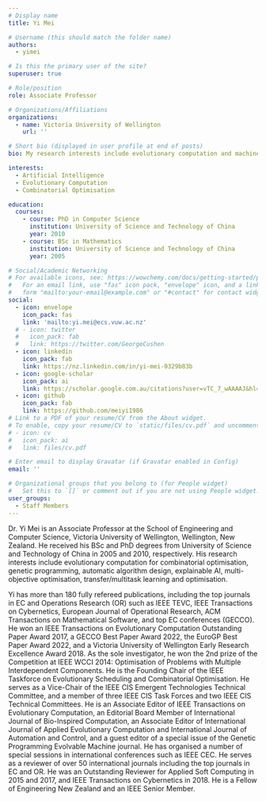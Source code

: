 ```yaml
---
# Display name
title: Yi Mei

# Username (this should match the folder name)
authors:
  - yimei

# Is this the primary user of the site?
superuser: true

# Role/position
role: Associate Professor

# Organizations/Affiliations
organizations:
  - name: Victoria University of Wellington
    url: ''

# Short bio (displayed in user profile at end of posts)
bio: My research interests include evolutionary computation and machine learning for combinatorial optimisation, genetic programming, hyper-heuristics, and explainable AI. 

interests:
  - Artificial Intelligence
  - Evolutionary Computation
  - Combinatorial Optimisation

education:
  courses:
    - course: PhD in Computer Science
      institution: University of Science and Technology of China
      year: 2010
    - course: BSc in Mathematics
      institution: University of Science and Technology of China
      year: 2005

# Social/Academic Networking
# For available icons, see: https://wowchemy.com/docs/getting-started/page-builder/#icons
#   For an email link, use "fas" icon pack, "envelope" icon, and a link in the
#   form "mailto:your-email@example.com" or "#contact" for contact widget.
social:
  - icon: envelope
    icon_pack: fas
    link: 'mailto:yi.mei@ecs.vuw.ac.nz'
  # - icon: twitter
  #   icon_pack: fab
  #   link: https://twitter.com/GeorgeCushen
  - icon: linkedin
    icon_pack: fab
    link: https://nz.linkedin.com/in/yi-mei-0329b83b
  - icon: google-scholar
    icon_pack: ai
    link: https://scholar.google.com.au/citations?user=vTC_7_wAAAAJ&hl=en
  - icon: github
    icon_pack: fab
    link: https://github.com/meiyi1986
# Link to a PDF of your resume/CV from the About widget.
# To enable, copy your resume/CV to `static/files/cv.pdf` and uncomment the lines below.
# - icon: cv
#   icon_pack: ai
#   link: files/cv.pdf

# Enter email to display Gravatar (if Gravatar enabled in Config)
email: ''

# Organizational groups that you belong to (for People widget)
#   Set this to `[]` or comment out if you are not using People widget.
user_groups:
  - Staff Members
---
```


Dr. Yi Mei is an Associate Professor at the School of Engineering and Computer Science, Victoria University of Wellington, Wellington, New Zealand. He received his BSc and PhD degrees from University of Science and Technology of China in 2005 and 2010, respectively. His research interests include evolutionary computation for combinatorial optimisation, genetic programming, automatic algorithm design, explainable AI, multi-objective optimisation, transfer/multitask learning and optimisation.

Yi has more than 180 fully refereed publications, including the top journals in EC and Operations Research (OR) such as IEEE TEVC, IEEE Transactions on Cybernetics, European Journal of Operational Research, ACM Transactions on Mathematical Software, and top EC conferences (GECCO). He won an IEEE Transactions on Evolutionary Computation Outstanding Paper Award 2017, a GECCO Best Paper Award 2022, the EuroGP Best Paper Award 2022, and a Victoria University of Wellington Early Research Excellence Award 2018. As the sole investigator, he won the 2nd prize of the Competition at IEEE WCCI 2014: Optimisation of Problems with Multiple Interdependent Components. He is the Founding Chair of the IEEE Taskforce on Evolutionary Scheduling and Combinatorial Optimisation. He serves as a Vice-Chair of the IEEE CIS Emergent Technologies Technical Committee, and a member of three IEEE CIS Task Forces and two IEEE CIS Technical Committees. He is an Associate Editor of IEEE Transactions on Evolutionary Computation, an Editorial Board Member of International Journal of Bio-Inspired Computation, an Associate Editor of International Journal of Applied Evolutionary Computation and International Journal of Automation and Control, and a guest editor of a special issue of the Genetic Programming Evolvable Machine journal. He has organised a number of special sessions in international conferences such as IEEE CEC. He serves as a reviewer of over 50 international journals including the top journals in EC and OR. He was an Outstanding Reviewer for Applied Soft Computing in 2015 and 2017, and IEEE Transactions on Cybernetics in 2018. He is a Fellow of Engineering New Zealand and an IEEE Senior Member.

